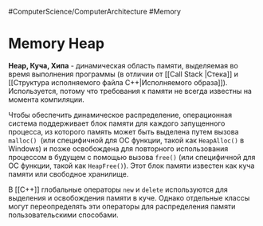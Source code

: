 #ComputerScience/ComputerArchitecture 
#Memory 
# Memory Heap 
**Heap, Куча, Хипа** - динамическая область памяти, выделяемая во время выполнения программы (в отличии от [[Call Stack |Стека]] и [[Структура исполняемого файла C++|Исполняемого образа]]). Используется, потому что требования к памяти не всегда известны на момента компиляции. 

Чтобы обеспечить динамическое распределение, операционная система поддерживает блок памяти для каждого запущенного процесса, из которого память может быть выделена путем вызова ``malloc() ``(или специфичной для ОС функции, такой как ``HeapAlloc()`` в Windows) и позже освобождена для повторного использования процессом в будущем с помощью вызова ``free()`` (или специфичной для ОС функции, такой как ``HeapFree()``). Этот блок памяти известен как куча памяти или свободное хранилище. 

В [[C++]] глобальные операторы ``new`` и `delete` используются для выделения и освобождения памяти в куче. Однако отдельные классы могут переопределять эти операторы для распределения памяти пользовательскими способами.